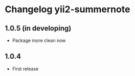 # Changelog yii2-summernote

## 1.0.5 (in developing)
- Package more clean now

## 1.0.4
- First release